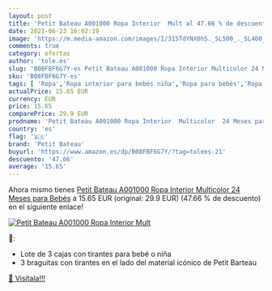 ```yaml
---
layout: post
title: 'Petit Bateau A001000 Ropa Interior  Mult al 47.66 % de descuento'
date: 2021-06-23 16:02:19
image: 'https://m.media-amazon.com/images/I/315TdYNX0hS._SL500_._SL400_.jpg'
comments: true
category: ofertas
author: 'tole.es'
slug: 'B08FBF6G7Y-es Petit Bateau A001000 Ropa Interior Multicolor 24 Meses...'
sku: 'B08FBF6G7Y-es'
tags: [ 'Ropa','Ropa interior para bebés niña','Ropa para bebés','Ropa para bebés niña','bebés','petit bateau', ]
actualPrice: 15.65 EUR
currency: EUR
price: 15.65
comparePrice: 29.9 EUR
prodname: 'Petit Bateau A001000 Ropa Interior  Multicolor  24 Meses para Bebés'
country: 'es'
flag: '🇪🇸'
brand: 'Petit Bateau'
buyurl: 'https://www.amazon.es/dp/B08FBF6G7Y/?tag=tolees-21'
descuento: '47.66'
average: '15.65'
---
```


Ahora mismo tienes [Petit Bateau A001000 Ropa Interior  Multicolor  24 Meses para Bebés](https://www.amazon.es/dp/B08FBF6G7Y/?tag=tolees-21) a 15.65 EUR (original: 29.9 EUR) (47.66 %  de descuento) en el siguiente enlace!

[![Petit Bateau A001000 Ropa Interior  Mult](https://m.media-amazon.com/images/I/315TdYNX0hS._SL500_._SL400_.jpg)](https://www.amazon.es/dp/B08FBF6G7Y/?tag=tolees-21)

🔎:

- Lote de 3 cajas con tirantes para bebé o niña
- 3 braguitas con tirantes en el lado del material icónico de Petit Barteau

[🛒 Visítala!!!](https://www.amazon.es/dp/B08FBF6G7Y/?tag=tolees-21)

